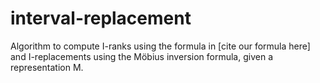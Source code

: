 # interval-replacement
Algorithm to compute I-ranks using the formula in [cite our formula here] and I-replacements using the Möbius inversion formula, given a representation M. 
